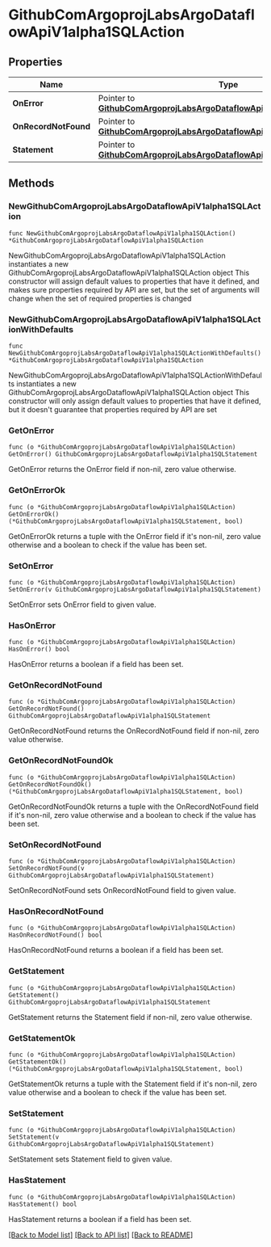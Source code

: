 # GithubComArgoprojLabsArgoDataflowApiV1alpha1SQLAction

## Properties

Name | Type | Description | Notes
------------ | ------------- | ------------- | -------------
**OnError** | Pointer to [**GithubComArgoprojLabsArgoDataflowApiV1alpha1SQLStatement**](GithubComArgoprojLabsArgoDataflowApiV1alpha1SQLStatement.md) |  | [optional] 
**OnRecordNotFound** | Pointer to [**GithubComArgoprojLabsArgoDataflowApiV1alpha1SQLStatement**](GithubComArgoprojLabsArgoDataflowApiV1alpha1SQLStatement.md) |  | [optional] 
**Statement** | Pointer to [**GithubComArgoprojLabsArgoDataflowApiV1alpha1SQLStatement**](GithubComArgoprojLabsArgoDataflowApiV1alpha1SQLStatement.md) |  | [optional] 

## Methods

### NewGithubComArgoprojLabsArgoDataflowApiV1alpha1SQLAction

`func NewGithubComArgoprojLabsArgoDataflowApiV1alpha1SQLAction() *GithubComArgoprojLabsArgoDataflowApiV1alpha1SQLAction`

NewGithubComArgoprojLabsArgoDataflowApiV1alpha1SQLAction instantiates a new GithubComArgoprojLabsArgoDataflowApiV1alpha1SQLAction object
This constructor will assign default values to properties that have it defined,
and makes sure properties required by API are set, but the set of arguments
will change when the set of required properties is changed

### NewGithubComArgoprojLabsArgoDataflowApiV1alpha1SQLActionWithDefaults

`func NewGithubComArgoprojLabsArgoDataflowApiV1alpha1SQLActionWithDefaults() *GithubComArgoprojLabsArgoDataflowApiV1alpha1SQLAction`

NewGithubComArgoprojLabsArgoDataflowApiV1alpha1SQLActionWithDefaults instantiates a new GithubComArgoprojLabsArgoDataflowApiV1alpha1SQLAction object
This constructor will only assign default values to properties that have it defined,
but it doesn't guarantee that properties required by API are set

### GetOnError

`func (o *GithubComArgoprojLabsArgoDataflowApiV1alpha1SQLAction) GetOnError() GithubComArgoprojLabsArgoDataflowApiV1alpha1SQLStatement`

GetOnError returns the OnError field if non-nil, zero value otherwise.

### GetOnErrorOk

`func (o *GithubComArgoprojLabsArgoDataflowApiV1alpha1SQLAction) GetOnErrorOk() (*GithubComArgoprojLabsArgoDataflowApiV1alpha1SQLStatement, bool)`

GetOnErrorOk returns a tuple with the OnError field if it's non-nil, zero value otherwise
and a boolean to check if the value has been set.

### SetOnError

`func (o *GithubComArgoprojLabsArgoDataflowApiV1alpha1SQLAction) SetOnError(v GithubComArgoprojLabsArgoDataflowApiV1alpha1SQLStatement)`

SetOnError sets OnError field to given value.

### HasOnError

`func (o *GithubComArgoprojLabsArgoDataflowApiV1alpha1SQLAction) HasOnError() bool`

HasOnError returns a boolean if a field has been set.

### GetOnRecordNotFound

`func (o *GithubComArgoprojLabsArgoDataflowApiV1alpha1SQLAction) GetOnRecordNotFound() GithubComArgoprojLabsArgoDataflowApiV1alpha1SQLStatement`

GetOnRecordNotFound returns the OnRecordNotFound field if non-nil, zero value otherwise.

### GetOnRecordNotFoundOk

`func (o *GithubComArgoprojLabsArgoDataflowApiV1alpha1SQLAction) GetOnRecordNotFoundOk() (*GithubComArgoprojLabsArgoDataflowApiV1alpha1SQLStatement, bool)`

GetOnRecordNotFoundOk returns a tuple with the OnRecordNotFound field if it's non-nil, zero value otherwise
and a boolean to check if the value has been set.

### SetOnRecordNotFound

`func (o *GithubComArgoprojLabsArgoDataflowApiV1alpha1SQLAction) SetOnRecordNotFound(v GithubComArgoprojLabsArgoDataflowApiV1alpha1SQLStatement)`

SetOnRecordNotFound sets OnRecordNotFound field to given value.

### HasOnRecordNotFound

`func (o *GithubComArgoprojLabsArgoDataflowApiV1alpha1SQLAction) HasOnRecordNotFound() bool`

HasOnRecordNotFound returns a boolean if a field has been set.

### GetStatement

`func (o *GithubComArgoprojLabsArgoDataflowApiV1alpha1SQLAction) GetStatement() GithubComArgoprojLabsArgoDataflowApiV1alpha1SQLStatement`

GetStatement returns the Statement field if non-nil, zero value otherwise.

### GetStatementOk

`func (o *GithubComArgoprojLabsArgoDataflowApiV1alpha1SQLAction) GetStatementOk() (*GithubComArgoprojLabsArgoDataflowApiV1alpha1SQLStatement, bool)`

GetStatementOk returns a tuple with the Statement field if it's non-nil, zero value otherwise
and a boolean to check if the value has been set.

### SetStatement

`func (o *GithubComArgoprojLabsArgoDataflowApiV1alpha1SQLAction) SetStatement(v GithubComArgoprojLabsArgoDataflowApiV1alpha1SQLStatement)`

SetStatement sets Statement field to given value.

### HasStatement

`func (o *GithubComArgoprojLabsArgoDataflowApiV1alpha1SQLAction) HasStatement() bool`

HasStatement returns a boolean if a field has been set.


[[Back to Model list]](../README.md#documentation-for-models) [[Back to API list]](../README.md#documentation-for-api-endpoints) [[Back to README]](../README.md)


